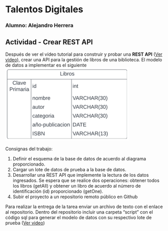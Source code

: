 # Talentos Digitales

### Alumno: Alejandro Herrera

## Actividad - Crear REST API

Después de ver el vídeo tutorial para construir y probar una **REST API** ([Ver video](https://www.youtube.com/watch?v=b-a7dRyymxw)), crear una API para la gestión de libros de una biblioteca. El modelo de datos a implementar es el siguiente
<img src="https://github.com/Alejandromarmilich/biblioteca-rest-api/blob/main/diagrama.png" alt="diagrama">

Consignas del trabajo:
1. Definir el esquema de la base de datos de acuerdo al diagrama proporcionado.
2. Cargar un lote de datos de prueba a la base de datos.
3. Desarrollar una REST API que implemente la lectura de los datos ingresados. Se espera que se realice dos operaciones: obtener todos los libros (getAll) y obtener un libro de acuerdo al número de identificación (id) proporcionado (getOne).
4. Subir el proyecto a un repositorio remoto público en Github

Para realizar la entrega de la tarea enviar un archivo de texto con el enlace al repositorio. Dentro del repositorio incluir una carpeta “script” con el código sql para generar el modelo de datos con su respectivo lote de prueba ([Ver video](https://www.youtube.com/watch?v=gWUTCzGU1Ig&t))